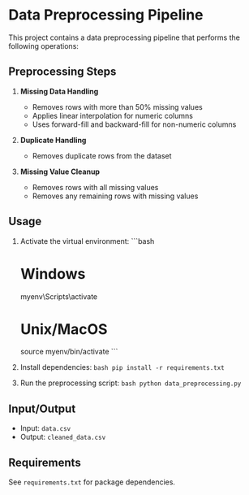 # Data Preprocessing Pipeline

This project contains a data preprocessing pipeline that performs the following operations:

## Preprocessing Steps

1. **Missing Data Handling**
   - Removes rows with more than 50% missing values
   - Applies linear interpolation for numeric columns
   - Uses forward-fill and backward-fill for non-numeric columns

2. **Duplicate Handling**
   - Removes duplicate rows from the dataset

3. **Missing Value Cleanup**
   - Removes rows with all missing values
   - Removes any remaining rows with missing values

## Usage

1. Activate the virtual environment:   ```bash
   # Windows
   myenv\Scripts\activate
   
   # Unix/MacOS
   source myenv/bin/activate   ```

2. Install dependencies:   ```bash
   pip install -r requirements.txt   ```

3. Run the preprocessing script:   ```bash
   python data_preprocessing.py   ```

## Input/Output

- Input: `data.csv`
- Output: `cleaned_data.csv`

## Requirements

See `requirements.txt` for package dependencies.